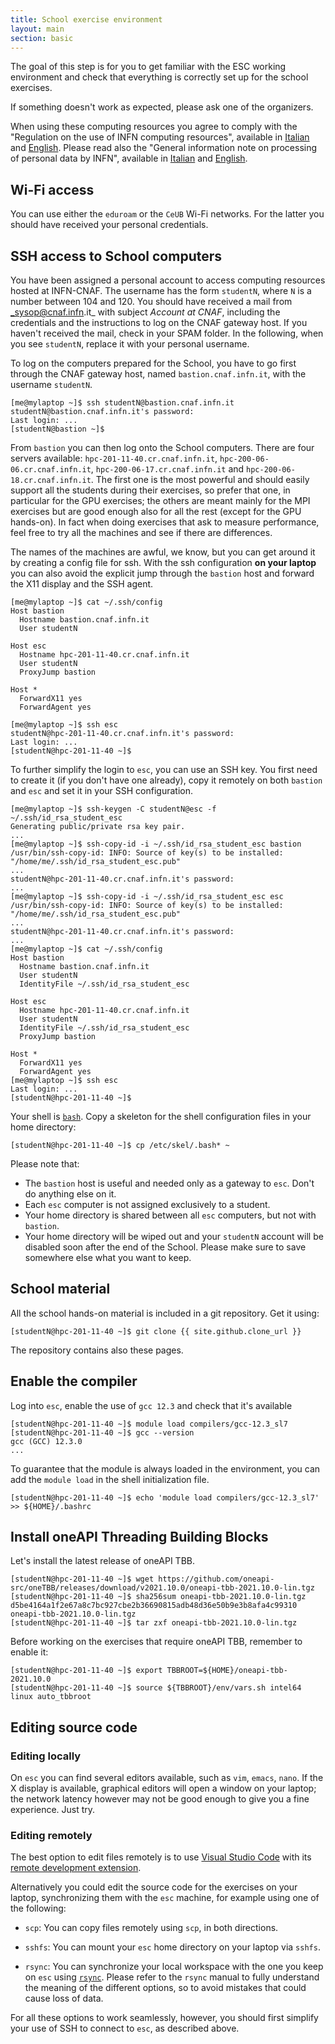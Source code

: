 ```yaml
---
title: School exercise environment
layout: main
section: basic
---
```


The goal of this step is for you to get familiar with the ESC working
environment and check that everything is correctly set up for the
school exercises.

If something doesn't work as expected, please ask one of the
organizers.

When using these computing resources you agree to comply with the "Regulation on
the use of INFN computing resources", available in
[Italian](https://www.cnaf.infn.it/wp-content/uploads/2020/03/Disciplinare_2020_IT.pdf)
and
[English](https://www.cnaf.infn.it/wp-content/uploads/2020/03/Disciplinare_2020_EN.pdf).
Please read also the "General information note on processing of personal data by
INFN", available in
[Italian](https://dpo.infn.it/wp-content/uploads/2019/01/Informativa_generale_INFN_181204.pdf)
and
[English](https://dpo.infn.it/wp-content/uploads/2020/07/Informativa_generale_181204_EN.pdf).

## Wi-Fi access

You can use either the `eduroam` or the `CeUB` Wi-Fi networks. For the latter
you should have received your personal credentials.

## SSH access to School computers

You have been assigned a personal account to access computing resources hosted
at INFN-CNAF. The username has the form `studentN`, where `N` is a number
between 104 and 120. You should have received a mail from _sysop@cnaf.infn.it_
with subject _Account at CNAF_, including the credentials and the instructions
to log on the CNAF gateway host. If you haven't received the mail, check in your
SPAM folder. In the following, when you see `studentN`, replace it with your
personal username.

To log on the computers prepared for the School, you have to go first through
the CNAF gateway host, named `bastion.cnaf.infn.it`, with the username
`studentN`.

```shell
[me@mylaptop ~]$ ssh studentN@bastion.cnaf.infn.it
studentN@bastion.cnaf.infn.it's password:
Last login: ...
[studentN@bastion ~]$
```

From `bastion` you can then log onto the School computers. There are four
servers available: `hpc-201-11-40.cr.cnaf.infn.it`,
`hpc-200-06-06.cr.cnaf.infn.it`, `hpc-200-06-17.cr.cnaf.infn.it` and
`hpc-200-06-18.cr.cnaf.infn.it`. The first one is the most powerful and should
easily support all the students during their exercises, so prefer that one, in
particular for the GPU exercises; the others are meant mainly for the MPI
exercises but are good enough also for all the rest (except for the GPU
hands-on). In fact when doing exercises that ask to measure performance, feel
free to try all the machines and see if there are differences.

The names of the machines are awful, we know, but you can get around it by
creating a config file for ssh. With the ssh configuration **on your laptop**
you can also avoid the explicit jump through the `bastion` host and forward the
X11 display and the SSH agent.

```shell
[me@mylaptop ~]$ cat ~/.ssh/config
Host bastion
  Hostname bastion.cnaf.infn.it
  User studentN

Host esc
  Hostname hpc-201-11-40.cr.cnaf.infn.it
  User studentN
  ProxyJump bastion

Host *
  ForwardX11 yes
  ForwardAgent yes

[me@mylaptop ~]$ ssh esc
studentN@hpc-201-11-40.cr.cnaf.infn.it's password:
Last login: ...
[studentN@hpc-201-11-40 ~]$
```

To further simplify the login to `esc`, you can use an SSH key. You first need
to create it (if you don't have one already), copy it remotely on both `bastion`
and `esc` and set it in your SSH configuration.

```shell
[me@mylaptop ~]$ ssh-keygen -C studentN@esc -f ~/.ssh/id_rsa_student_esc
Generating public/private rsa key pair.
...
[me@mylaptop ~]$ ssh-copy-id -i ~/.ssh/id_rsa_student_esc bastion
/usr/bin/ssh-copy-id: INFO: Source of key(s) to be installed: "/home/me/.ssh/id_rsa_student_esc.pub"
...
studentN@hpc-201-11-40.cr.cnaf.infn.it's password: 
...
[me@mylaptop ~]$ ssh-copy-id -i ~/.ssh/id_rsa_student_esc esc
/usr/bin/ssh-copy-id: INFO: Source of key(s) to be installed: "/home/me/.ssh/id_rsa_student_esc.pub"
...
studentN@hpc-201-11-40.cr.cnaf.infn.it's password: 
...
[me@mylaptop ~]$ cat ~/.ssh/config
Host bastion
  Hostname bastion.cnaf.infn.it
  User studentN
  IdentityFile ~/.ssh/id_rsa_student_esc

Host esc
  Hostname hpc-201-11-40.cr.cnaf.infn.it
  User studentN
  IdentityFile ~/.ssh/id_rsa_student_esc
  ProxyJump bastion

Host *
  ForwardX11 yes
  ForwardAgent yes
[me@mylaptop ~]$ ssh esc
Last login: ...
[studentN@hpc-201-11-40 ~]$ 
```

Your shell is [`bash`](https://www.gnu.org/s/bash). Copy a skeleton for the shell configuration files in your home directory:

```shell
[studentN@hpc-201-11-40 ~]$ cp /etc/skel/.bash* ~
```

Please note that:

* The `bastion` host is useful and needed only as a gateway to `esc`. Don't do
  anything else on it.
* Each `esc` computer is not assigned exclusively to a student.
* Your home directory is shared between all `esc` computers, but not with `bastion`.
* Your home directory will be wiped out and your `studentN` account will be
  disabled soon after the end of the School. Please make sure to save somewhere
  else what you want to keep.

## School material

All the school hands-on material is included in a git repository. Get it using:

```shell
[studentN@hpc-201-11-40 ~]$ git clone {{ site.github.clone_url }}
```

The repository contains also these pages.

## Enable the compiler

Log into `esc`, enable the use of `gcc 12.3` and check that it's available

```shell
[studentN@hpc-201-11-40 ~]$ module load compilers/gcc-12.3_sl7
[studentN@hpc-201-11-40 ~]$ gcc --version
gcc (GCC) 12.3.0
...
```

To guarantee that the module is always loaded in the environment, you can add
the `module load` in the shell initialization file.

```shell
[studentN@hpc-201-11-40 ~]$ echo 'module load compilers/gcc-12.3_sl7' >> ${HOME}/.bashrc
```

## Install oneAPI Threading Building Blocks

Let's install the latest release of oneAPI TBB.

```shell
[studentN@hpc-201-11-40 ~]$ wget https://github.com/oneapi-src/oneTBB/releases/download/v2021.10.0/oneapi-tbb-2021.10.0-lin.tgz
[studentN@hpc-201-11-40 ~]$ sha256sum oneapi-tbb-2021.10.0-lin.tgz
d5be4164a1f2e67a8c7bc927cbe2b36690815adb48d36e50b9e3b8afa4c99310  oneapi-tbb-2021.10.0-lin.tgz
[studentN@hpc-201-11-40 ~]$ tar zxf oneapi-tbb-2021.10.0-lin.tgz
```

Before working on the exercises that require oneAPI TBB, remember to enable it:

```shell
[studentN@hpc-201-11-40 ~]$ export TBBROOT=${HOME}/oneapi-tbb-2021.10.0
[studentN@hpc-201-11-40 ~]$ source ${TBBROOT}/env/vars.sh intel64 linux auto_tbbroot
```

## Editing source code

### Editing locally

On `esc` you can find several editors available, such as `vim`, `emacs`, `nano`. If
the X display is available, graphical editors will open a window on your laptop;
the network latency however may not be good enough to give you a fine
experience. Just try.

### Editing remotely

The best option to edit files remotely is to use [Visual Studio
Code](https://code.visualstudio.com/) with its [remote development
extension](https://marketplace.visualstudio.com/items?itemName=ms-vscode-remote.vscode-remote-extensionpack).

Alternatively you could edit the source code for the exercises on your laptop,
synchronizing them with the `esc` machine, for example using one of the
following:

* `scp`: You can copy files remotely using `scp`, in both directions.

* `sshfs`: You can mount your `esc` home directory on your laptop via `sshfs`.

* `rsync`: You can synchronize your local workspace with the one you keep on `esc`
  using [`rsync`](http://rsync.samba.org/). Please refer to the `rsync` manual to
  fully understand the meaning of the different options, so to avoid mistakes
  that could cause loss of data.

For all these options to work seamlessly, however, you should first simplify
your use of SSH to connect to `esc`, as described above.
